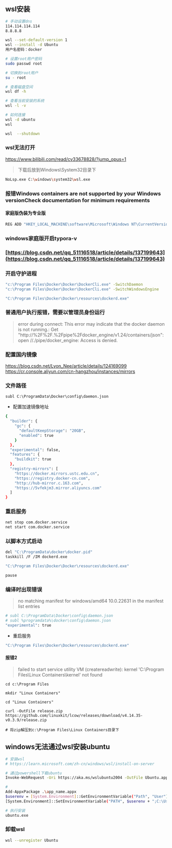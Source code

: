 ## wsl安装

```sh
# 手动设置dns
114.114.114.114
8.8.8.8

wsl --set-default-version 1
wsl --install -d Ubuntu
用户名密码：docker

# 设置root用户密码
sudo passwd root

# 切换到root用户
su - root

# 查看磁盘空间
wsl df -h

# 查看当前安装的系统
wsl -l -v

# 如何连接
wsl -d ubuntu
wsl

wsl  --shutdown
```

### wsl无法打开
https://www.bilibili.com/read/cv33678828/?jump_opus=1

> 下载后放到Windows\System32目录下

```sh
NoLsp.exe C:\windows\system32\wsl.exe
```



### 报错Windows containers are not supported by your Windows versionCheck documentation for minimum requirements
#### 家庭版伪装为专业版
```sh
REG ADD "HKEY_LOCAL_MACHINE\software\Microsoft\Windows NT\CurrentVersion" /v EditionId /T REG_EXPAND_SZ /d Professional /F
```

### windows家庭版开启typora-v

### [https://blog.csdn.net/qq_51116518/article/details/137199643](https://blog.csdn.net/qq_51116518/article/details/137199643)



### 开启守护进程

```sh
"c:\Program Files\Docker\Docker\DockerCli.exe" -SwitchDaemon
"c:\Program Files\Docker\Docker\DockerCli.exe" -SwitchWindowsEngine

"C:\Program Files\Docker\Docker\resources\dockerd.exe"
```

### 普通用户执行报错，需要以管理员身份运行
> error during connect: This error may indicate that the docker daemon is not running.: Get "http://%2F%2F.%2Fpipe%2Fdocker_engine/v1.24/containers/json": open //./pipe/docker_engine: Access is denied.


### 配置国内镜像
https://blog.csdn.net/Lyon_Nee/article/details/124169099
https://cr.console.aliyun.com/cn-hangzhou/instances/mirrors

### 文件路径
```
subl C:\ProgramData\Docker\config\daemon.json
```

* 配置加速镜像地址


```sh
{
  "builder": {
    "gc": {
      "defaultKeepStorage": "20GB",
      "enabled": true
    }
  },
  "experimental": false,
  "features": {
    "buildkit": true
  },
  "registry-mirrors": [
    "https://docker.mirrors.ustc.edu.cn",
    "https://registry.docker-cn.com",
    "http://hub-mirror.c.163.com",
    "https://5vfekjm3.mirror.aliyuncs.com"
  ]
}
```

### 重启服务

```sh
net stop com.docker.service
net start com.docker.service
```


### 以脚本方式启动

```sh
del "C:\ProgramData\docker\docker.pid"
taskkill /F /IM dockerd.exe

"C:\Program Files\Docker\Docker\resources\dockerd.exe"

pause
```



### 编译时出现错误

> no matching manifest for windows/amd64 10.0.22631 in the manifest list entries

```sh
# subl C:\ProgramData\Docker\config\daemon.json
# subl %programdata%\docker\config\daemon.json
"experimental": true
```

* 重启服务

```sh
"C:\Program Files\Docker\Docker\resources\dockerd.exe"
```



#### 报错2

> failed to start service utility VM (createreadwrite): kernel 'C:\Program Files\Linux Containers\kernel' not found

```
cd c:\Program Files

mkdir "Linux Containers"

cd "Linux Containers"

curl -OutFile release.zip https://github.com/linuxkit/lcow/releases/download/v4.14.35-v0.3.9/release.zip

# 将zip解压到c:\Program Files\Linux Containers目录下

```

## windows无法通过wsl安装ubuntu

```sh
# 安装wsl
# https://learn.microsoft.com/zh-cn/windows/wsl/install-on-server

# 通过powershell下载ubuntu
Invoke-WebRequest -Uri https://aka.ms/wslubuntu2004 -OutFile Ubuntu.appx -UseBasicParsing

# 
Add-AppxPackage .\app_name.appx
$userenv = [System.Environment]::GetEnvironmentVariable("Path", "User")
[System.Environment]::SetEnvironmentVariable("PATH", $userenv + ";C:\Users\admin\Ubuntu", "User")

# 执行安装
ubuntu.exe
```

### 卸载wsl

```sh
wsl --unregister Ubuntu
```

